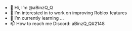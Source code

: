 - 👋 Hi, I’m @aBinzQ_Q
- 👀 I’m interested in to work on improving Roblox features
- 🌱 I’m currently learning ...
- 📫 How to reach me Discord: aBinzQ_Q#2148

<!---
1Nomies/1Nomies is a ✨ special ✨ repository because its `README.md` (this file) appears on your GitHub profile.
You can click the Preview link to take a look at your changes.
--->
